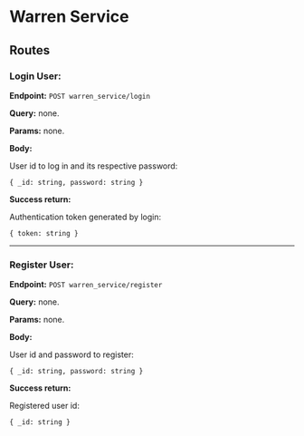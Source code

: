 # Warren Service

## Routes

### **Login User**:

**Endpoint:** `POST warren_service/login`

**Query:** none.

**Params:** none.

**Body:**

User id to log in and its respective password:

``
{
  _id: string,
  password: string
}
``

**Success return:**

Authentication token generated by login:

``
{
  token: string
}
``

---

### **Register User**:

**Endpoint:** `POST warren_service/register`

**Query:** none.

**Params:** none.

**Body:**

User id and password to register:

``
{
  _id: string,
  password: string
}
``

**Success return:**

Registered user id:

``
{
  _id: string
}
``
